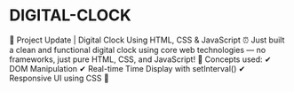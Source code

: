 # DIGITAL-CLOCK
🔵 Project Update | Digital Clock Using HTML, CSS &amp; JavaScript ⏰ Just built a clean and functional digital clock using core web technologies — no frameworks, just pure HTML, CSS, and JavaScript!  🧠 Concepts used: ✔ DOM Manipulation ✔ Real-time Time Display with setInterval() ✔ Responsive UI using CSS  🚀 
